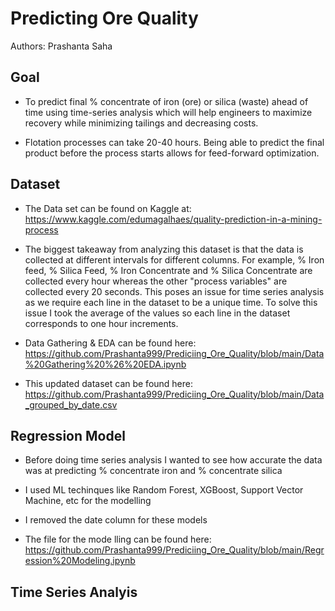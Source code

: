 # Predicting Ore Quality

Authors: Prashanta Saha

## Goal

- To predict final % concentrate of iron (ore) or silica (waste) ahead of time using time-series analysis which will help engineers to maximize recovery while minimizing tailings and decreasing costs. 

- Flotation processes can take 20-40 hours. Being able to predict the final product before the process starts allows for feed-forward optimization.

## Dataset

- The Data set can be found on Kaggle at:
https://www.kaggle.com/edumagalhaes/quality-prediction-in-a-mining-process

- The biggest takeaway from analyzing this dataset is that the data is collected at different intervals for different columns. For example, % Iron feed, % Silica Feed, % Iron Concentrate and % Silica Concentrate are collected every hour whereas the other "process variables" are collected every 20 seconds. This poses an issue for time series analysis as we require each line in the dataset to be a unique time. To solve this issue I took the average of the values so each line in the dataset corresponds to one hour increments. 

- Data Gathering & EDA can be found here: https://github.com/Prashanta999/Prediciing_Ore_Quality/blob/main/Data%20Gathering%20%26%20EDA.ipynb

- This updated dataset can be found here: https://github.com/Prashanta999/Prediciing_Ore_Quality/blob/main/Data_grouped_by_date.csv

## Regression Model

- Before doing time series analysis I wanted to see how accurate the data was at predicting % concentrate iron and % concentrate silica

- I used ML techinques like Random Forest, XGBoost, Support Vector Machine, etc for the modelling 

- I removed the date column for these models

- The file for the mode lling can be found here: https://github.com/Prashanta999/Prediciing_Ore_Quality/blob/main/Regression%20Modeling.ipynb


## Time Series Analyis


 


